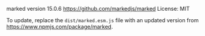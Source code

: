 marked version 15.0.6
https://github.com/markedjs/marked
License: MIT

To update, replace the `dist/marked.esm.js` file with an updated version from https://www.npmjs.com/package/marked.
